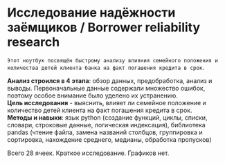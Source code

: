 # Исследование надёжности заёмщиков / Borrower reliability research

`Этот ноутбук посвящён быстрому анализу влияния семейного положения и количества детей клиента банка на факт погашения кредита в срок`.   

**Анализ строился в 4 этапа**: обзор данных, предобработка, анализ и выводы. Первоначальные данные содержали множество ошибок, поэтому особое внимание было уделено их устранению.   
**Цель исследования** - выяснить, влияет ли семейное положение и количество детей клиента на факт погашения кредита в срок.  
**Методы и навыки**: язык python (создание функций, циклы, списки, словари, строковые данные, логическая индексация), библиотека pandas (чтение файла, замена названий столбцов, группировка и сортировка, нахождение среднего, медианы, обработка пропусков)  
  
Всего 28 ячеек. Краткое исследование. Графиков нет.